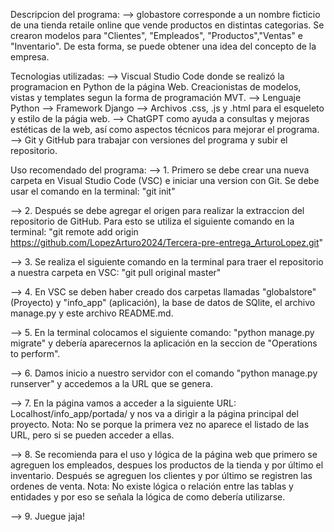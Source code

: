 Descripcion del programa: 
--> globastore corresponde a un nombre ficticio de una tienda retaile online que vende productos en distintas categorias. Se crearon modelos para "Clientes", "Empleados", 
"Productos","Ventas" e "Inventario". De esta forma, se puede obtener una idea del concepto de la empresa. 

Tecnologias utilizadas:
--> Viscual Studio Code donde se realizó la programacion en Python de la página Web. Creacionistas de modelos, vistas y templates segun la forma de programación MVT.
--> Lenguaje Python
--> Framework Django
--> Archivos .css, .js y .html para el esqueleto y estilo de la págia web. 
--> ChatGPT como ayuda a consultas y mejoras estéticas de la web, así como aspectos técnicos para mejorar el programa. 
--> Git y GitHub para trabajar con versiones del programa y subir el repositorio. 

Uso recomendado del programa: 
--> 1. Primero se debe crear una nueva carpeta en Visual Studio Code (VSC) e iniciar una version con Git. Se debe usar el comando en la terminal: "git init"

--> 2. Después se debe agregar el origen para realizar la extraccion del repositorio de GitHub. Para esto se utiliza el siguiente comando en la terminal: "git remote add origin https://github.com/LopezArturo2024/Tercera-pre-entrega_ArturoLopez.git"

--> 3. Se realiza el siguiente comando en la terminal para traer el repositorio a nuestra carpeta en VSC: "git pull original master"

--> 4. En VSC se deben haber creado dos carpetas llamadas "globalstore" (Proyecto) y "info_app" (aplicación), la base de datos de SQlite, el archivo manage.py y este archivo README.md. 

--> 5. En la terminal colocamos el siguiente comando: "python manage.py migrate" y debería aparecernos la aplicación en la seccion de "Operations to perform".

--> 6. Damos inicio a nuestro servidor con el comando "python manage.py runserver" y accedemos a la URL que se genera. 

--> 7. En la página vamos a acceder a la siguiente URL: Localhost/info_app/portada/ y nos va a dirigir a la página principal del proyecto. Nota: No se porque la primera vez no aparece el listado de las URL, pero si se pueden acceder a ellas. 

--> 8. Se recomienda para el uso y lógica de la página web que primero se agreguen los empleados, despues los productos de la tienda y por último el inventario. Después se agreguen los clientes y por último se registren las ordenes de venta. Nota: No existe lógica o relación entre las tablas y entidades y por eso se señala la lógica de como debería utilizarse.

--> 9. Juegue jaja!
